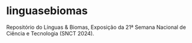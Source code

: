 # linguasebiomas
Repositório do Línguas &amp; Biomas, Exposição da 21ª Semana Nacional de Ciência e Tecnologia (SNCT 2024).
